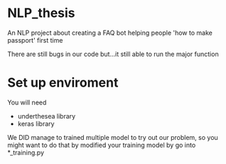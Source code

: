 # NLP_thesis
An NLP project about creating a FAQ bot helping people 'how to make passport' first time

There are still bugs in our code but...it still able to run the major function

# Set up enviroment
You will need
* underthesea library
* keras library


We DID manage to trained multiple model to try out our problem, so you might want to do that by modified your training model by go into *_training.py
